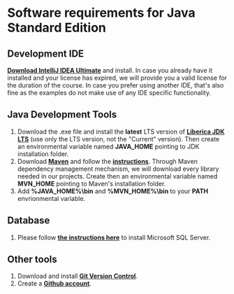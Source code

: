 # Software requirements for Java Standard Edition

## Development IDE
**[Download IntelliJ IDEA Ultimate](https://www.jetbrains.com/idea/download/#section=windows)** and install. In case you already have it installed and your license has expired, we will provide you a valid license for the duration of the course. In case you prefer using another IDE, that's also fine as the examples do not make use of any IDE specific functionality. 

## Java Development Tools
1. Download the .exe file and install the **latest** LTS version of **[Liberica JDK LTS](https://bell-sw.com/pages/downloads/)** (use only the LTS version, not the "Current" version). Then create an environmental variable named **JAVA_HOME** pointing to JDK installation folder.
2. Download **[Maven](https://maven.apache.org/download.cgi)** and follow the **[instructions](https://maven.apache.org/install.html)**. Through Maven dependency management mechanism, we will download every library needed in our projects.  Create then an environmental variable named **MVN_HOME** pointing to Maven's installation folder.
3. Add **%JAVA_HOME%\bin** and **%MVN_HOME%\bin** to your **PATH** envrionmental variable.

## Database
1. Please follow **[the instructions here](https://github.com/codehub-learn/development-environment-setup/blob/main/MSSQL.md)** to install Microsoft SQL Server.

## Other tools
1. Download and install **[Git Version Control](https://git-scm.com/downloads)**.
2. Create a **[Github account](https://github.com/join)**.
